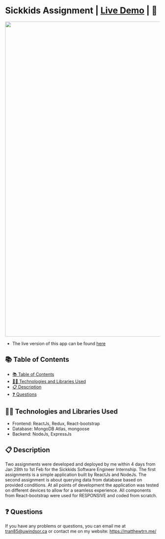 # Sickkids Assignment | [Live Demo](https://thangtran-sickkids.netlify.app/) | 🌱

<div align="text-align:center">
  <img src="./public/static/images/readme-welcome.PNG" width="1024px">
</div>

- The live version of this app can be found [here](https://thangtran-sickkids.netlify.app/)


## 📚 Table of Contents

- [📚 Table of Contents](#-table-of-contents)
- [👩‍💻 Technologies and Libraries Used](#-technologies-and-libraries-used)
- [📋 Description](#-description)
- [❓ Questions](#-questions)


## 👩‍💻 Technologies and Libraries Used
- Frontend: ReactJs, Redux, React-bootstrap
- Database: MongoDB Atlas, mongoose
- Backend: NodeJs, ExpressJs


## 📋 Description
Two assignments were developed and deployed by me within 4 days from Jan 28th to 1st Feb for the Sickkids Software Engineer Internship. 
The first assignments is a simple application built by ReactJs and NodeJs. The second assignment is about querying data from database based on provided conditions.
At all points of development the application was tested on different devices to allow for a seamless experience. 
All components from React-bootstrap were used for RESPONSIVE and coded from scratch.


## ❓ Questions

If you have any problems or questions, you can email me at tran85@uwindsor.ca or contact me on my website: https://matthewtrn.me/
